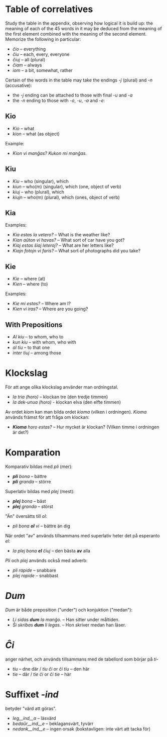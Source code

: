 # Table of correlatives

Study the table in the appendix, observing how logical it is build up: the meaning of each of the 45 words in it may be deduced from the meaning of the first element combined with the meaning of the second element. Memorize the following in particular:

- *ĉio*  – everything
- *ĉiu*  – each, every, everyone
- *ĉiuj*  – all (plural)
- *ĉiam* – always
- *iom* – a bit, somewhat, rather

Certain of the words in the table may take the endings *-j* (plural) and *-n* (accusative):

- the *-j* ending can be attached to those with final *-u* and *-a*
- the *-n* ending to those with *-o*, *-u*, *-a* and *-e*:

## Kio 

- *Kio* – what 
- *kion* – what (as object)

Example: 

- *Kion vi manĝas? Kukon mi manĝas.*

## Kiu
- *Kiu* – who (singular), which
- *kiun* – who(m) (singular), which (one, object of verb)
- *kiuj* – who (plural), which
- *kiujn* – who(m) (plural), which (ones, object of verb)

## Kia

Examples:

- *Kia estas la vetero?* – What is the weather like?
- *Kian aŭton vi havas?* – What sort of car have you got?
- *Kiaj estas ŝiaj leteroj?* – What are her letters like?
- *Kiajn fotojn vi faris?* – What sort of photographs did you take?

## Kie

- *Kie* – where (at)
- *Kien* – where (to)

Examples:

- *Kie mi estas?* – Where am I?
- *Kien vi iras?* – Where are you going?

## With Prepositions

- *Al kiu* – to whom, who to
- *kun kiu* – with whom, who with
- *al tiu* – to that one
- *inter tiuj* – among those

# Klockslag

För att ange olika klockslag använder man ordningstal. 

- *la tria (horo)* – klockan tre (den tredje timmen)
- *la dek-unua (horo)* - klockan elva (den elfte timmen)

Av ordet *kiom* kan man bilda ordet *kioma* (vilken i ordningen). *Kioma* används främst för att fråga om klockan:

- *__Kioma__ horo estas?* – Hur mycket är klockan? (Vilken timme i ordningen är det?)

# Komparation

Komparativ bildas med *pli* (mer):

- *__pli__ bona* – bättre
- *__pli__ granda* – större

Superlativ bildas med *plej* (mest):

- *__plej__ bona* – bäst
- *__plej__ granda* – störst

"Än" översätts till *ol*:

- *pli bona __ol__ vi* – bättre än dig

När ordet "av" används tillsammans med superlativ heter det på esperanto *el*: 

- *la plej bona __el__ ĉiuj* – den bästa __av__ alla

*Pli* och *plej* används också med adverb:

- *pli rapide* – snabbare
- *plej rapide* – snabbast

# *Dum* 

*Dum* är både  preposition ("under") och konjuktion ("medan"):

- *Li sidas __dum__ la manĝo.* – Han sitter under måltiden.
- *Ŝi skribas __dum__ li legas.* – Hon skriver medan han läser.

# *Ĉi*

anger närhet, och används tillsammans med de tabellord som börjar på *ti-*

- *tiu* – dne där / *tiu ĉi* or *ĉi tiu* – den här
- *tie* – där / *tie ĉi* or *ĉi tie* – här

# Suffixet *-ind*

betyder "värd att göras".

- *leg__ind__a* – läsvärd
- *bedaŭr__ind__e* – beklagansvärt, tyvärr
- *nedank__ind__e* – ingen orsak (bokstavligen: inte värt att tacka för)

 
